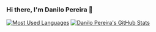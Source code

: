 ### Hi there, I'm Danilo Pereira  👋

[![Most Used Languages](https://github-readme-stats.vercel.app/api/top-langs/?username=danilo4web&layout=compact&theme=nord)](https://github-readme-stats.vercel.app/api/top-langs/?username=danilo4web&layout=compact&theme=nord)
[![Danilo Pereira's GitHub Stats](https://github-readme-stats.vercel.app/api?username=danilo4web&hide=contribs&line_height=24&custom_title=Danilo%20Pereira's%20GitHub%20Stats&count_private=true&include_all_commits=true&show_icons=true&theme=nord)](https://github.com/danilo4web)
